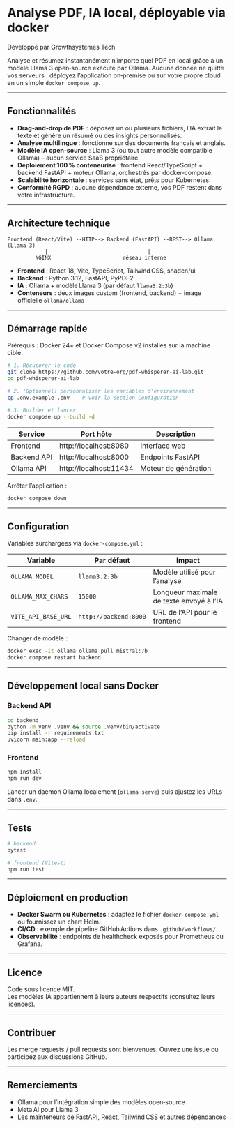 # Analyse PDF, IA local, déployable via docker

Développé par Growthsystemes Tech

Analyse et résumez instantanément n’importe quel PDF en local grâce à un modèle Llama 3 open‑source exécuté par Ollama. Aucune donnée ne quitte vos serveurs : déployez l’application on‑premise ou sur votre propre cloud en un simple `docker compose up`.

---

## Fonctionnalités

* **Drag‑and‑drop de PDF** : déposez un ou plusieurs fichiers, l’IA extrait le texte et génère un résumé ou des insights personnalisés.  
* **Analyse multilingue** : fonctionne sur des documents français et anglais.  
* **Modèle IA open‑source** : Llama 3 (ou tout autre modèle compatible Ollama) – aucun service SaaS propriétaire.  
* **Déploiement 100 % conteneurisé** : frontend React/TypeScript + backend FastAPI + moteur Ollama, orchestrés par docker‑compose.  
* **Scalabilité horizontale** : services sans état, prêts pour Kubernetes.  
* **Conformité RGPD** : aucune dépendance externe, vos PDF restent dans votre infrastructure.

---

## Architecture technique

```
Frontend (React/Vite) --HTTP--> Backend (FastAPI) --REST--> Ollama (Llama 3)
            |                                |
         NGINX                       réseau interne
```

* **Frontend** : React 18, Vite, TypeScript, Tailwind CSS, shadcn/ui  
* **Backend** : Python 3.12, FastAPI, PyPDF2  
* **IA** : Ollama + modèle Llama 3 (par défaut `llama3.2:3b`)  
* **Conteneurs** : deux images custom (frontend, backend) + image officielle `ollama/ollama`

---

## Démarrage rapide

Prérequis : Docker 24+ et Docker Compose v2 installés sur la machine cible.

```bash
# 1. Récupérer le code
git clone https://github.com/votre-org/pdf-whisperer-ai-lab.git
cd pdf-whisperer-ai-lab

# 2. (Optionnel) personnaliser les variables d'environnement
cp .env.example .env    # voir la section Configuration

# 3. Builder et lancer
docker compose up --build -d
```

| Service      | Port hôte               | Description        |
|--------------|-------------------------|--------------------|
| Frontend     | http://localhost:8080   | Interface web      |
| Backend API  | http://localhost:8000   | Endpoints FastAPI  |
| Ollama API   | http://localhost:11434  | Moteur de génération |

Arrêter l’application :

```bash
docker compose down
```

---

## Configuration

Variables surchargées via `docker-compose.yml` :

| Variable            | Par défaut     | Impact                                           |
|---------------------|----------------|--------------------------------------------------|
| `OLLAMA_MODEL`      | `llama3.2:3b`  | Modèle utilisé pour l’analyse                    |
| `OLLAMA_MAX_CHARS`  | `15000`        | Longueur maximale de texte envoyé à l’IA         |
| `VITE_API_BASE_URL` | `http://backend:8000` | URL de l’API pour le frontend           |

Changer de modèle :

```bash
docker exec -it ollama ollama pull mistral:7b
docker compose restart backend
```

---

## Développement local sans Docker

### Backend API

```bash
cd backend
python -m venv .venv && source .venv/bin/activate
pip install -r requirements.txt
uvicorn main:app --reload
```

### Frontend

```bash
npm install
npm run dev
```

Lancer un daemon Ollama localement (`ollama serve`) puis ajustez les URLs dans `.env`.

---

## Tests

```bash
# backend
pytest

# frontend (Vitest)
npm run test
```

---

## Déploiement en production

* **Docker Swarm ou Kubernetes** : adaptez le fichier `docker-compose.yml` ou fournissez un chart Helm.  
* **CI/CD** : exemple de pipeline GitHub Actions dans `.github/workflows/`.  
* **Observabilité** : endpoints de healthcheck exposés pour Prometheus ou Grafana.

---

## Licence

Code sous licence MIT.  
Les modèles IA appartiennent à leurs auteurs respectifs (consultez leurs licences).

---

## Contribuer

Les merge requests / pull requests sont bienvenues. Ouvrez une issue ou participez aux discussions GitHub.

---

## Remerciements

* Ollama pour l’intégration simple des modèles open‑source  
* Meta AI pour Llama 3  
* Les mainteneurs de FastAPI, React, Tailwind CSS et autres dépendances
